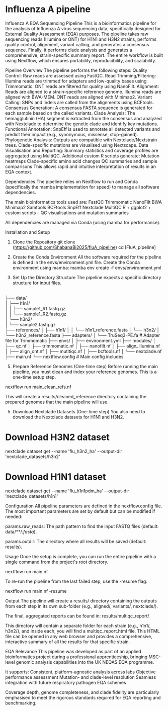 # Influenza A pipeline

Influenza A EQA Sequencing Pipeline
This is a bioinformatics pipeline for the analysis of Influenza A virus sequencing data, specifically designed for External Quality Assessment (EQA) purposes. The pipeline takes raw sequencing reads (Illumina or ONT) for H1N1 and H3N2 strains, performs quality control, alignment, variant calling, and generates a consensus sequence. Finally, it performs clade analysis and generates a comprehensive, strain-specific summary report.
The entire workflow is built using Nextflow, which ensures portability, reproducibility, and scalability.

Pipeline Overview
The pipeline performs the following steps:
Quality Control: Raw reads are assessed using FastQC.
Read Trimming/Filtering:
Illumina reads are trimmed for adapters and low-quality bases using Trimmomatic.
ONT reads are filtered for quality using NanoFilt.
Alignment: Reads are aligned to a strain-specific reference genome.
Illumina reads are aligned with BWA-MEM.
ONT reads are aligned with Minimap2.
Variant Calling: SNPs and Indels are called from the alignments using BCFtools.
Consensus Generation: A consensus FASTA sequence is generated for each sample based on the called variants.
Clade Analysis: The hemagglutinin (HA) segment is extracted from the consensus and analyzed with Nextclade to determine the genetic clade and identify key mutations.
Functional Annotation: SnpEff is used to annotate all detected variants and predict their impact (e.g., synonymous, missense, stop-gained).
Phylogenetic Analysis: Outputs are compatible with Nextclade/Nextstrain trees.
Clade-specific mutations are visualised using Nextscape.
Data Visualisation and Reporting:
Summary statistics and coverage profiles are aggregated using MultiQC.
Additional custom R scripts generate:
Mutation heatmaps
Clade-specific amino acid changes
QC summaries and sample comparisons
This allows rapid and intuitive interpretation of results in an EQA context.


Dependencies
The pipeline relies on Nextflow to run and Conda (specifically the mamba implementation for speed) to manage all software dependencies.

The main bioinformatics tools used are:
FastQC
Trimmomatic
NanoFilt
BWA
Minimap2
Samtools
BCFtools
SnpEff
Nextclade
MultiQC
R + ggplot2 + custom scripts – QC visualisations and mutation summaries

All dependencies are managed via Conda (using mamba for performance).

Installation and Setup
1. Clone the Repository
git clone (https://github.com/ShabanaBi2025/fluA_pipeline)
cd [FluA_pipeline]

2. Create the Conda Environment
All the software required for the pipeline is defined in the envs/environment.yml file. Create the Conda environment using mamba:
mamba env create -f envs/environment.yml

3. Set Up the Directory Structure
The pipeline expects a specific directory structure for input files.

</br>
├── data/</br>
│   ├── h1n1/</br>
│   │   ├── sample1_R1.fastq.gz</br>
│   │   └── sample1_R2.fastq.gz</br>
│   └── h3n2/</br>
│       └── sample2.fastq.gz</br>
├── references/
│   ├── h1n1/
│   │   └── h1n1_reference.fasta
│   └── h3n2/
│       └── h3n2_reference.fasta
├── adapters/
│   └── TruSeq3-PE.fa           # Adapter file for Trimmomatic
├── envs/
│   ├── environment.yml
├── modules/
│   ├── qc.nf
│   ├── trimmomatic.nf         
│   ├── nanofilt.nf             
│   ├── align_illumina.nf
│   ├── align_ont.nf
│   ├── mutltiqc.nf         
│   ├── bcftools.nf             
│   └── nextclade.nf
├── main.nf
└── nextflow.config             # Main config includes 

5. Prepare Reference Genomes (One-time step)
Before running the main pipeline, you must clean and index your reference genomes. This is a one-time setup step.

nextflow run main_clean_refs.nf

This will create a results/cleaned_reference directory containing the prepared genomes that the main pipeline will use.

5. Download Nextclade Datasets (One-time step)
You also need to download the Nextclade datasets for H1N1 and H3N2.

# Download H3N2 dataset
nextclade dataset get --name 'flu_h3n2_ha' --output-dir 'nextclade_datasets/h3n2'

# Download H1N1 dataset
nextclade dataset get --name 'flu_h1n1pdm_ha' --output-dir 'nextclade_datasets/h1n1'

Configuration
All pipeline parameters are defined in the nextflow.config file. The most important parameters are set by default but can be modified if needed:

params.raw_reads: The path pattern to find the input FASTQ files (default: data/**/*.fastq*).

params.outdir: The directory where all results will be saved (default: results).

Usage
Once the setup is complete, you can run the entire pipeline with a single command from the project's root directory.

nextflow run main.nf

To re-run the pipeline from the last failed step, use the -resume flag:

nextflow run main.nf -resume

Output
The pipeline will create a results/ directory containing the outputs from each step in its own sub-folder (e.g., aligned/, variants/, nextclade/).

The final, aggregated reports can be found in:
results/multiqc_report/

This directory will contain a separate folder for each strain (e.g., h1n1/, h3n2/), and inside each, you will find a multiqc_report.html file. This HTML file can be opened in any web browser and provides a comprehensive, interactive summary of all the results for that specific strain.

EQA Relevance
This pipeline was developed as part of an applied bioinformatics project during a professional apprenticeship, bringing MSC-level genomic analysis capabilities into the UK NEQAS EQA programme.

It supports:
Consistent, platform-agnostic analysis across labs
Objective performance assessment
Mutation- and clade-level resolution
Seamless integration with future respiratory pathogen EQA schemes

Coverage depth, genome completeness, and clade fidelity are particularly emphasised to meet the rigorous standards required for EQA reporting and benchmarking.
